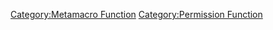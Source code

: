 [Category:Metamacro Function](Category:Metamacro_Function "wikilink")
[Category:Permission Function](Category:Permission_Function "wikilink")